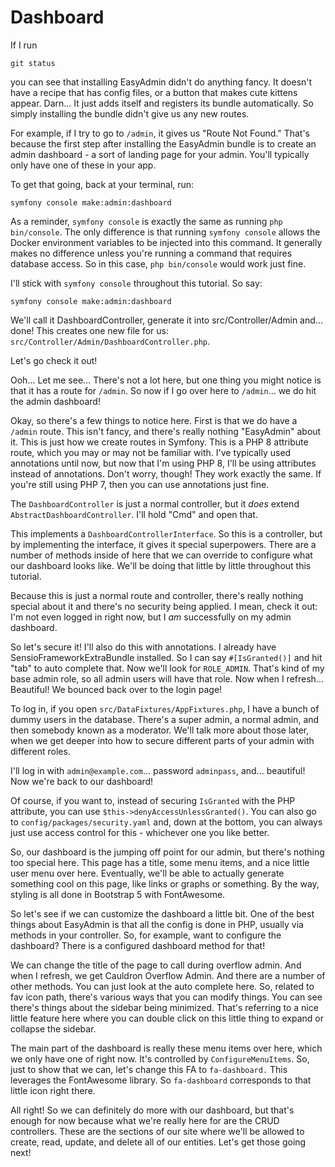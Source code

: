 # Dashboard

If I run

```terminal
git status
```

you can see that installing EasyAdmin didn't do anything fancy. It doesn't have a recipe that has config files, or a button that makes cute kittens appear. Darn... It just adds itself and registers its bundle automatically. So simply installing the bundle didn't give us any new routes.

For example, if I try to go to `/admin`, it gives us "Route Not Found." That's because the first step after installing the EasyAdmin bundle is to create an admin dashboard - a sort of landing page for your admin. You'll typically only have one of these in your app. 

To get that going, back at your terminal, run:

```terminal
symfony console make:admin:dashboard
```

As a reminder, `symfony console` is exactly the same as running `php bin/console`. The only difference is that running `symfony console` allows the Docker environment variables to be injected into this command. It generally makes no difference unless you're running a command that requires database access. So in this case, `php bin/console` would work just fine.

I'll stick with `symfony console` throughout this tutorial. So say:

```terminal
symfony console make:admin:dashboard
```

We'll call it DashboardController, generate it into src/Controller/Admin and... done! This creates one new file for us: `src/Controller/Admin/DashboardController.php`.

Let's go check it out!

Ooh... Let me see... There's not a lot here, but one thing you might notice is that it has a route for `/admin`. So now if I go over here to `/admin`... we do hit the admin dashboard!

Okay, so there's a few things to notice here. First is that we do have a `/admin` route. This isn't fancy, and there's really nothing "EasyAdmin" about it. This is just how we create routes in Symfony. This is a PHP 8 attribute route, which you may or may not be familiar with. I've typically used annotations until now, but now that I'm using PHP 8, I'll be using attributes instead of annotations. Don't worry, though! They work exactly the same. If you're still using PHP 7, then you can use annotations just fine.

The `DashboardController` is just a normal controller, but it *does* extend `AbstractDashboardController`. I'll hold "Cmd" and open that. 

This implements a `DashboardControllerInterface`. So this is a controller, but by implementing the interface, it gives it special superpowers. There are a number of methods inside of here that we can override to configure what our dashboard looks like. We'll be doing that little by little throughout this tutorial. 

Because this is just a normal route and controller, there's really nothing special about it and there's no security being applied. I mean, check it out: I'm not even logged in right now, but I *am* successfully on my admin dashboard.

So let's secure it! I'll also do this with annotations. I already have SensioFrameworkExtraBundle installed. So I can say `#[IsGranted()]` and hit "tab" to auto complete that. Now we'll look for `ROLE_ADMIN`. That's kind of my base admin role, so all admin users will have that role. Now when I refresh... Beautiful! We bounced back over to the login page!

To log in, if you open `src/DataFixtures/AppFixtures.php`, I have a bunch of dummy users in the database. There's a super admin, a normal admin, and then somebody known as a moderator. We'll talk more about those later, when we get deeper into how to secure different parts of your admin with different roles.

I'll log in with `admin@example.com`... password `adminpass`, and... beautiful! Now we're back to our dashboard!

Of course, if you want to, instead of securing `IsGranted` with the PHP attribute, you can use `$this->denyAccessUnlessGranted()`. You can also go to `config/packages/security.yaml` and, down at the bottom, you can always just use access control for this - whichever one you like better.

So, our dashboard is the jumping off point for our admin, but there's nothing too special here. This page has a title, some menu items, and a nice little user menu over here. Eventually, we'll be able to actually generate something cool on this page, like links or graphs or something. By the way, styling is all done in Bootstrap 5 with FontAwesome.

So let's see if we can customize the dashboard a little bit. One of the best things about EasyAdmin is that all the config is done in PHP, usually via methods in your controller. So, for example, want to configure the dashboard? There is a configured dashboard method for that!

We can change the title of the page to call during overflow admin. And when I refresh, we get Cauldron Overflow Admin. And there are a number of other methods. You can just look at the auto complete here. So, related to fav icon path, there's various ways that you can modify things. You can see there's things about the sidebar being minimized. That's referring to a nice little feature here where you can double click on this little thing to expand or collapse the sidebar.

The main part of the dashboard is really these menu items over here, which we only have one of right now. It's controlled by `ConfigureMenuItems`. So, just to show that we can, let's change this FA to `fa-dashboard.` This leverages the FontAwesome library. So `fa-dashboard` corresponds to that little icon right there.

All right! So we can definitely do more with our dashboard, but that's enough for now because what we're really here for are the CRUD controllers. These are the sections of our site where we'll be allowed to create, read, update, and delete all of our entities. Let's get those going next!

